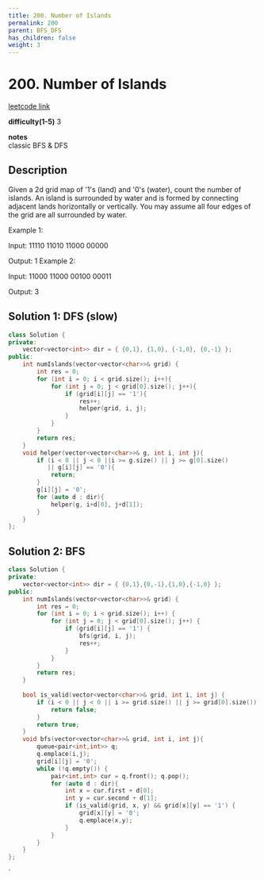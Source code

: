 ```yaml
---
title: 200. Number of Islands
permalink: 200
parent: BFS_DFS
has_children: false
weight: 3
---
```

# 200. Number of Islands
[leetcode link](https://leetcode.com/problems/number-of-islands/)

**difficulty(1-5)** 
3

**notes**   
classic
BFS & DFS

## Description
Given a 2d grid map of '1's (land) and '0's (water), count the number of islands. An island is surrounded by water and is formed by connecting adjacent lands horizontally or vertically. You may assume all four edges of the grid are all surrounded by water.

Example 1:

Input:
11110
11010
11000
00000

Output: 1
Example 2:

Input:
11000
11000
00100
00011

Output: 3

## Solution 1: DFS (slow)

```c++
class Solution {
private:
    vector<vector<int>> dir = { {0,1}, {1,0}, {-1,0}, {0,-1} };
public:
    int numIslands(vector<vector<char>>& grid) {
        int res = 0;
        for (int i = 0; i < grid.size(); i++){
            for (int j = 0; j < grid[0].size(); j++){
                if (grid[i][j] == '1'){
                    res++;
                    helper(grid, i, j);
                }
            }
        }
        return res;
    }
    void helper(vector<vector<char>>& g, int i, int j){
        if (i < 0 || j < 0 ||i >= g.size() || j >= g[0].size() 
           || g[i][j] == '0'){
            return;
        }      
        g[i][j] = '0';
        for (auto d : dir){
            helper(g, i+d[0], j+d[1]);
        }
    }
};
```

## Solution 2: BFS
```c++
class Solution {
private:
    vector<vector<int>> dir = { {0,1},{0,-1},{1,0},{-1,0} };
public:
    int numIslands(vector<vector<char>>& grid) {
        int res = 0;
        for (int i = 0; i < grid.size(); i++) {
            for (int j = 0; j < grid[0].size(); j++) {
                if (grid[i][j] == '1') {
                    bfs(grid, i, j);
                    res++;
                }
            }
        }
        return res;
    }
    
    bool is_valid(vector<vector<char>>& grid, int i, int j) {
        if (i < 0 || j < 0 || i >= grid.size() || j >= grid[0].size()) {
            return false;
        } 
        return true;
    }
    void bfs(vector<vector<char>>& grid, int i, int j){
        queue<pair<int,int>> q;
        q.emplace(i,j);
        grid[i][j] = '0';
        while (!q.empty()) {
            pair<int,int> cur = q.front(); q.pop();
            for (auto d : dir){
                int x = cur.first + d[0];
                int y = cur.second + d[1];
                if (is_valid(grid, x, y) && grid[x][y] == '1') {
                    grid[x][y] = '0';
                    q.emplace(x,y);
                }
            }
        }
    }
};
```
<!-- 
Default label
{: .label }

Blue label
{: .label .label-blue }

Stable
{: .label .label-green }

New release
{: .label .label-purple }

Coming soon
{: .label .label-yellow }

Deprecated
{: .label .label-red } -->
`